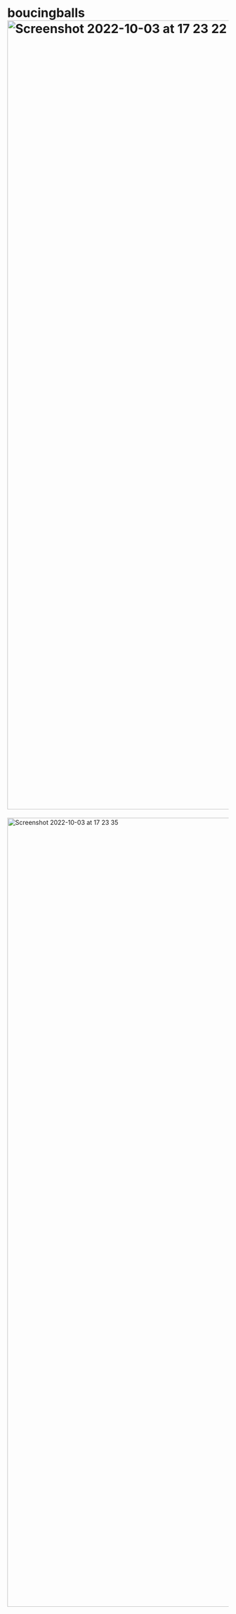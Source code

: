 # boucingballs<img width="1792" alt="Screenshot 2022-10-03 at 17 23 22" src="https://user-images.githubusercontent.com/96957781/193629361-b8b05448-7d08-497c-89a0-692057981017.png">
<img width="1792" alt="Screenshot 2022-10-03 at 17 23 35" src="https://user-images.githubusercontent.com/96957781/193629371-a573b6ff-f666-42c2-a439-dd978c7c388c.png">
